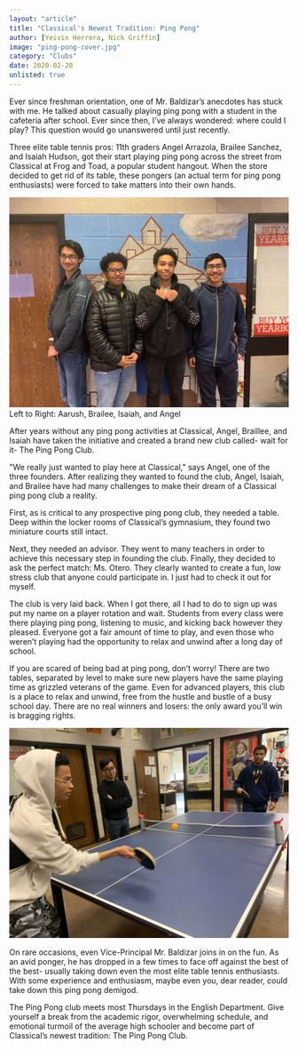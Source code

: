 ```yaml
---
layout: "article"
title: "Classical's Newest Tradition: Ping Pong"
author: [Yeivin Herrera, Nick Griffin]
image: "ping-pong-cover.jpg"
category: "Clubs"
date: 2020-02-20
unlisted: true
---
```

Ever since freshman orientation, one of Mr. Baldizar’s anecdotes has stuck with me. He talked about casually playing ping pong with a student in the cafeteria after school. Ever since then, I’ve always wondered: where could I play? This question would go unanswered until just recently.

Three elite table tennis pros: 11th graders Angel Arrazola, Brailee Sanchez, and Isaiah Hudson, got their start playing ping pong across the street from Classical at Frog and Toad, a popular student hangout. When the store decided to get rid of its table, these pongers (an actual term for ping pong enthusiasts) were forced to take matters into their own hands.

![Ping pong members](/assets/images/ping-pong-team.jpg)
<span>Left to Right: Aarush, Brailee, Isaiah, and Angel</span>

After years without any ping pong activities at Classical, Angel, Braillee, and Isaiah have taken the initiative and created a brand new club called- wait for it- The Ping Pong Club.

"We really just wanted to play here at Classical," says Angel, one of the three founders. After realizing they wanted to found the club, Angel, Isaiah, and Brailee have had many challenges to make their dream of a Classical ping pong club a reality.

First, as is critical to any prospective ping pong club, they needed a table. Deep within the locker rooms of Classical’s gymnasium, they found two miniature courts still intact.

Next, they needed an advisor. They went to many teachers in order to achieve this necessary step in founding the club. Finally, they decided to ask the perfect match: Ms. Otero. They clearly wanted to create a fun, low stress club that anyone could participate in. I just had to check it out for myself.

The club is very laid back. When I got there, all I had to do to sign up was put my name on a player rotation and wait. Students from every class were there playing ping pong, listening to music, and kicking back however they pleased. Everyone got a fair amount of time to play, and even those who weren’t playing had the opportunity to relax and unwind after a long day of school.

If you are scared of being bad at ping pong, don’t worry! There are two tables, separated by level to make sure new players have the same playing time as grizzled veterans of the game. Even for advanced players, this club is a place to relax and unwind, free from the hustle and bustle of a busy school day. There are no real winners and losers: the only award you’ll win is bragging rights.

![Ping pong in action](/assets/images/ping-pong-action.jpg)

On rare occasions, even Vice-Principal Mr. Baldizar joins in on the fun. As an avid ponger, he has dropped in a few times to face off against the best of the best- usually taking down even the most elite table tennis enthusiasts. With some experience and enthusiasm, maybe even you, dear reader, could take down this ping pong demigod.

The Ping Pong club meets most Thursdays in the English Department. Give yourself a break from the academic rigor, overwhelming schedule, and emotional turmoil of the average high schooler and become part of Classical’s newest tradition: The Ping Pong Club.
